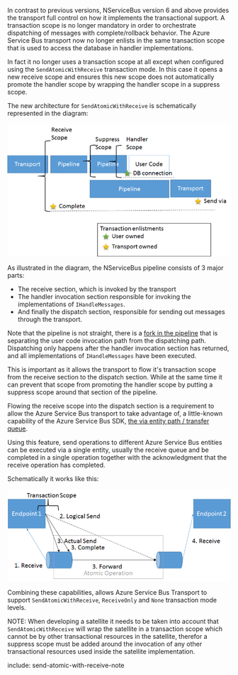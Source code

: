 In contrast to previous versions, NServiceBus version 6 and above provides the transport full control on how it implements the transactional support. A transaction scope is no longer mandatory in order to orchestrate dispatching of messages with complete/rollback behavior. The Azure Service Bus transport now no longer enlists in the same transaction scope that is used to access the database in handler implementations. 

In fact it no longer uses a transaction scope at all except when configured using the `SendAtomicWithReceive` transaction mode. In this case it opens a new receive scope and ensures this new scope does not automatically promote the handler scope by wrapping the handler scope in a suppress scope. 

The new architecture for `SendAtomicWithReceive` is schematically represented in the diagram:

![Transactions v7](transactions-v7.png)

As illustrated in the diagram, the NServiceBus pipeline consists of 3 major parts:
* The receive section, which is invoked by the transport
* The handler invocation section responsible for invoking the implementations of `IHandleMessages`.
* And finally the dispatch section, responsible for sending out messages through the transport.

Note that the pipeline is not straight, there is a [fork in the pipeline](/nservicebus/pipeline/steps-stages-connectors.md) that is separating the user code invocation path from the dispatching path. Dispatching only happens after the handler invocation section has returned, and all implementations of `IHandleMessages` have been executed.

This is important as it allows the transport to flow it's transaction scope from the receive section to the dispatch section. While at the same time it can prevent that scope from promoting the handler scope by putting a suppress scope around that section of the pipeline.

Flowing the receive scope into the dispatch section is a requirement to allow the Azure Service Bus transport to take advantage of, a little-known capability of the Azure Service Bus SDK, [the via entity path / transfer queue](https://github.com/Azure-Samples/azure-servicebus-messaging-samples/tree/master/AtomicTransactions). 

Using this feature, send operations to different Azure Service Bus entities can be executed via a single entity, usually the receive queue and be completed in a single operation together with the acknowledgment that the receive operation has completed.  

Schematically it works like this:

![Send Via](send-via.png)

Combining these capabilities, allows Azure Service Bus Transport to support `SendAtomicWithReceive`, `ReceiveOnly` and `None` transaction mode levels.

NOTE: When developing a satellite it needs to be taken into account that `SendAtomicWithReceive` will wrap the satellite in a transaction scope which cannot be by other transactional resources in the satellite, therefor a suppress scope must be added around the invocation of any other transactional resources used inside the satellite implementation.

include: send-atomic-with-receive-note